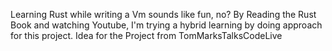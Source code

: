 Learning Rust while writing a Vm sounds like fun, no?
By Reading the Rust Book and watching Youtube, I'm trying a hybrid learning by doing approach for this project.
Idea for the Project from TomMarksTalksCodeLive

